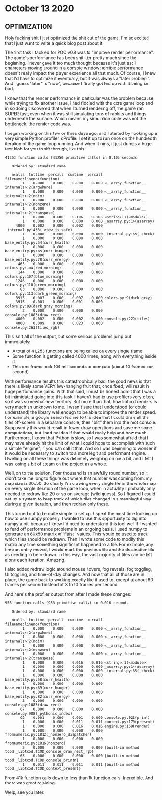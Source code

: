# October 13 2020
## OPTIMIZATION
Holy fucking shit I just optimized the shit out of the game. I'm so excited that I just want to write a quick blog post about it.

The first task I tackled for POC v0.8 was to "improve render performance". The game's performance has been shit-tier pretty much since the beginning. I never gave it too much thought because it's just ascii characters moving around in a console window; terrible performance doesn't really impact the player experience all that much. Of course, I knew that I'd have to optimize it eventually, but it was always a "later problem". And I guess "later" is "now", because I finally got fed up with it being so bad.

I knew that the render performance in particular was the problem because, while trying to fix another issue, I had fiddled with the core game loop and in so doing discovered that when I turned rendering off, the game ran SUPER fast, even when it was still simulating tons of rabbits and things underneath the surface. Which means my simulation code was not the bottleneck; the render code was.

I began working on this two or three days ago, and I started by hooking up a very simple Python profiler, cProfile. I set it up to run once on the hundredth iteration of the game loop running. And when it runs, it just dumps a huge text blob for you to sift through, like this:

```
41253 function calls (41250 primitive calls) in 0.106 seconds

   Ordered by: standard name

   ncalls  tottime  percall  cumtime  percall filename:lineno(function)
        1    0.000    0.000    0.000    0.000 <__array_function__ internals>:2(argwhere)
        1    0.000    0.000    0.000    0.000 <__array_function__ internals>:2(ndim)
        1    0.000    0.000    0.000    0.000 <__array_function__ internals>:2(nonzero)
        1    0.000    0.000    0.000    0.000 <__array_function__ internals>:2(transpose)
        1    0.000    0.000    0.106    0.106 <string>:1(<module>)
        1    0.000    0.000    0.000    0.000 _asarray.py:14(asarray)
     4000    0.002    0.000    0.002    0.000 _internal.py:433(_view_is_safe)
        1    0.000    0.000    0.000    0.000 _internal.py:65(_check)
        1    0.000    0.000    0.000    0.000 base_entity.py:54(curr_health)
        1    0.000    0.000    0.000    0.000 base_entity.py:65(curr_hunger)
        1    0.000    0.000    0.000    0.000 base_entity.py:78(curr_energy)
      465    0.000    0.000    0.000    0.000 colors.py:104(red_morning)
      144    0.000    0.000    0.000    0.000 colors.py:107(blue_morning)
     1246    0.000    0.000    0.000    0.000 colors.py:110(green_morning)
       83    0.000    0.000    0.000    0.000 colors.py:113(dark_green_morning)
     3915    0.007    0.000    0.007    0.000 colors.py:9(dark_gray)
     3915    0.001    0.000    0.001    0.000 colors.py:98(dark_gray_morning)
        2    0.000    0.000    0.000    0.000 console.py:1083(draw_rect)
     4000    0.002    0.000    0.002    0.000 console.py:229(tiles)
     4000    0.009    0.000    0.023    0.000 console.py:263(tiles_rgb)
```

This isn't all of the output, but some serious problems jump out immediately:
* A total of 41,253 functions are being called on every single frame.
* Some function is getting called 4000 times, along with everything inside it.
* This one frame took 106 milliseconds to compute (about 10 frames per second).

With performance results this catastrophically bad, the good news is that there is likely some VERY low-hanging fruit that, once fixed, will result in huge performance gains. With that said, I must be honest admit that I was a bit intimidated going into this task. I haven't had to use profilers very often, so it was somewhat new territory. But more than that, how libtcod renders is very much an unknown to me. I wasn't sure that I understood (or could understand) the library well enough to be able to improve the render speed. For example, a google search led me to the idea that I could draw all the tiles off-screen in a separate console, then "blit" them into the root console. Supposedly this would result in fewer draw operations and save me some computations, but I had no idea if that would really help and how much. Furthermore, I know that Python is slow, so I was somewhat afraid that I may have already hit the limit of what I could hope to accomplish with such a simple "engine", if you can call it that. And so I was beginning to wonder if it would be necessary to switch to a more legit and performant engine. Dwelling on all these things was definitely weighing on me a bit, and I felt I was losing a bit of steam on the project as a whole.

Well, on to the solution. Four thousand is an awfully round number, so it didn't take me long to figure out where that number was coming from: my map size is 80x50. So clearly I'm drawing every single tile in the whole map on every single iteration of the game loop, when in actuality I probably only needed to redraw like 20 or so on average (wild guess). So I figured I could set up a system to keep track of which tiles changed in a meaningful way during a given iteration, and then redraw only those.

This turned out to be quite simple to set up. I spent the most time looking up how to use numpy properly. I wanted to use this opportunity to dig into numpy a bit, because I knew I'd need to understand this tool well if I wanted to fend off performance problems in an ongoing basis. I used numpy to generate an 80x50 matrix of 'False' values. This would be used to track which tiles should be redrawn. Then I wrote some code to modify this matrix any time something significant happened to a tile. For example, any time an entity moved, I would mark the previous tile and the destination tile as needing to be redrawn. In this way, the vast majority of tiles can be left alone each iteration. Amazing.

I also added redraw logic around mouse hovers, fog reveals, fog toggling, UI toggling, and time-of-day changes. And now that all of those are in place, the game back to working exactly like it used to, except at about 60 frames per second instead of 3 to 10 frames per second!

And here's the profiler output from after I made these changes:

```
956 function calls (953 primitive calls) in 0.016 seconds

   Ordered by: standard name

   ncalls  tottime  percall  cumtime  percall filename:lineno(function)
        1    0.000    0.000    0.000    0.000 <__array_function__ internals>:2(argwhere)
        1    0.000    0.000    0.000    0.000 <__array_function__ internals>:2(ndim)
        1    0.000    0.000    0.000    0.000 <__array_function__ internals>:2(nonzero)
        1    0.000    0.000    0.000    0.000 <__array_function__ internals>:2(transpose)
        1    0.000    0.000    0.016    0.016 <string>:1(<module>)
        1    0.000    0.000    0.000    0.000 _asarray.py:14(asarray)
        1    0.000    0.000    0.000    0.000 _internal.py:65(_check)
        1    0.000    0.000    0.000    0.000 base_entity.py:58(curr_health)
        1    0.000    0.000    0.000    0.000 base_entity.py:69(curr_hunger)
        1    0.000    0.000    0.000    0.000 base_entity.py:82(curr_energy)
        2    0.000    0.000    0.000    0.000 console.py:1083(draw_rect)
       67    0.000    0.000    0.000    0.000 console.py:908(_pythonic_index)
       65    0.001    0.000    0.001    0.000 console.py:921(print)
        1    0.000    0.000    0.011    0.011 context.py:170(present)
        1    0.000    0.000    0.016    0.016 engine.py:159(render)
        1    0.000    0.000    0.000    0.000 fromnumeric.py:1812(_nonzero_dispatcher)
        1    0.000    0.000    0.000    0.000 fromnumeric.py:1816(nonzero)
        2    0.000    0.000    0.000    0.000 {built-in method tcod._libtcod.TCOD_console_draw_rect_rgb}
       65    0.000    0.000    0.000    0.000 {built-in method tcod._libtcod.TCOD_console_printn}
        1    0.011    0.011    0.011    0.011 {built-in method tcod._libtcod.TCOD_context_present}
```

From 41k function calls down to less than 1k function calls. Incredible. And there was great rejoicing.

Welp, see you later.